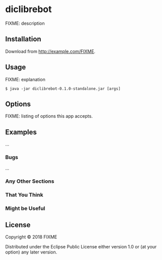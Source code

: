 # diclibrebot

FIXME: description

## Installation

Download from http://example.com/FIXME.

## Usage

FIXME: explanation

    $ java -jar diclibrebot-0.1.0-standalone.jar [args]

## Options

FIXME: listing of options this app accepts.

## Examples

...

### Bugs

...

### Any Other Sections
### That You Think
### Might be Useful

## License

Copyright © 2018 FIXME

Distributed under the Eclipse Public License either version 1.0 or (at
your option) any later version.
